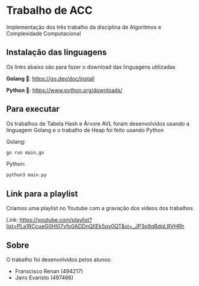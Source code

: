 
# Trabalho de ACC

Implementação dos três trabalho da disciplina de Algoritmos e Complexidade Computacional

## Instalação das linguagens
Os links abaixo são para fazer o download das linguagens utilizadas

**Golang 🔵**: https://go.dev/doc/install

**Python 🐍**: https://www.python.org/downloads/

## Para executar

Os trabalhos de Tabela Hash e Árvore AVL foram desenvolvidos usando a linguagem Golang e o trabalho de Heap foi feito usando Python

Golang:
```bash
go run main.go
```

Python:
```bash
python3 main.py
```

## Link para a playlist
Criamos uma playlist no Youtube com a gravação dos vídeos dos trabalhos

Link: https://youtube.com/playlist?list=PLa1RCcueG0HI07vfo0ADDnQIIEk5qv0QT&si=_JP3p9qBdqLRVHRh

## Sobre
O trabalho foi desenvolvidos pelos alunos:
- Franscisco Renan (494217)
- Jairo Evaristo (497466)

